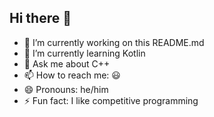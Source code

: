 ## Hi there 👋

- 🔭 I’m currently working on this README.md
- 🌱 I’m currently learning Kotlin
- 💬 Ask me about C++
- 📫 How to reach me: 😃
- 😄 Pronouns: he/him
- ⚡ Fun fact: I like competitive programming
